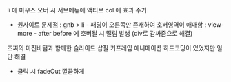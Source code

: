 li 에 마우스 오버 시 
서브메뉴에 액티브
col 에 효과 주기

- 원사이트 문제점
    : gnb > li
        - 패딩이 오른쪽만 존재하여 호버영역이 애매함
    : view-more
        - after before 에 호버될 시 떨림 발생 
            (div로 감싸줌으로 해결)


초짜의 마진바텀과 함께한 슬라이드 삽질
키프레임 애니메이션 하드코딩이 있었지만
일단 해결
+ 클릭 시 fadeOut 깔끔하게
